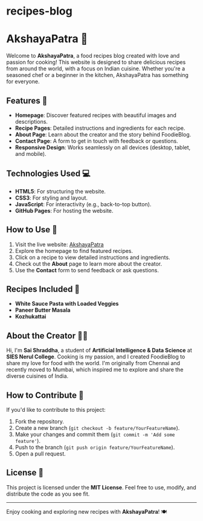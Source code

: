 # recipes-blog
# AkshayaPatra 🍴

Welcome to **AkshayaPatra**, a food recipes blog created with love and passion for cooking! This website is designed to share delicious recipes from around the world, with a focus on Indian cuisine. Whether you're a seasoned chef or a beginner in the kitchen, AkshayaPatra has something for everyone.

## Features 🌟
- **Homepage**: Discover featured recipes with beautiful images and descriptions.
- **Recipe Pages**: Detailed instructions and ingredients for each recipe.
- **About Page**: Learn about the creator and the story behind FoodieBlog.
- **Contact Page**: A form to get in touch with feedback or questions.
- **Responsive Design**: Works seamlessly on all devices (desktop, tablet, and mobile).

## Technologies Used 💻
- **HTML5**: For structuring the website.
- **CSS3**: For styling and layout.
- **JavaScript**: For interactivity (e.g., back-to-top button).
- **GitHub Pages**: For hosting the website.

## How to Use 🚀
1. Visit the live website: [AkshayaPatra](https://your-username.github.io/recipes-blog)
2. Explore the homepage to find featured recipes.
3. Click on a recipe to view detailed instructions and ingredients.
4. Check out the **About** page to learn more about the creator.
5. Use the **Contact** form to send feedback or ask questions.

## Recipes Included 🍳
- **White Sauce Pasta with Loaded Veggies**
- **Paneer Butter Masala**
- **Kozhukattai**

## About the Creator 👩‍🍳
Hi, I'm **Sai Shraddha**, a student of **Artificial Intelligence & Data Science** at **SIES Nerul College**. Cooking is my passion, and I created FoodieBlog to share my love for food with the world. I'm originally from Chennai and recently moved to Mumbai, which inspired me to explore and share the diverse cuisines of India.

## How to Contribute 🤝
If you'd like to contribute to this project:
1. Fork the repository.
2. Create a new branch (`git checkout -b feature/YourFeatureName`).
3. Make your changes and commit them (`git commit -m 'Add some feature'`).
4. Push to the branch (`git push origin feature/YourFeatureName`).
5. Open a pull request.

## License 📄
This project is licensed under the **MIT License**. Feel free to use, modify, and distribute the code as you see fit.

---

Enjoy cooking and exploring new recipes with **AkshayaPatra**! 🍽️

